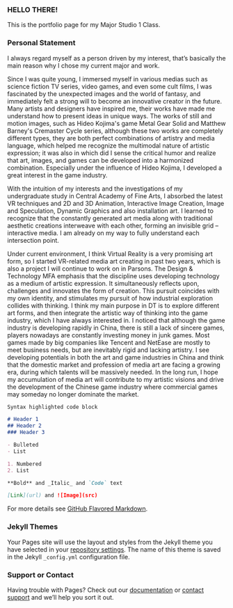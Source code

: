 ### HELLO THERE!

This is the portfolio page for my Major Studio 1 Class.

### Personal Statement

I always regard myself as a person driven by my interest, that’s basically the main reason why I chose my current major and work. 

Since I was quite young, I immersed myself in various medias such as science fiction TV series, video games, and even some cult films, I was fascinated by the unexpected images and the world of fantasy, and immediately felt a strong will to become an innovative creator in the future. Many artists and designers have inspired me, their works have made me understand how to present ideas in unique ways. The works of still and motion images, such as Hideo Kojima's game Metal Gear Solid and Matthew Barney's Cremaster Cycle series, although these two works are completely different types, they are both perfect combinations of artistry and media language, which helped me recognize the multimodal nature of artistic expression; it was also in which did I sense the critical humor and realize that art, images, and games can be developed into a harmonized combination. Especially under the influence of Hideo Kojima, I developed a great interest in the game industry.

With the intuition of my interests and the investigations of my undergraduate study in Central Academy of Fine Arts, I absorbed the latest VR techniques and 2D and 3D Animation, Interactive Image Creation, Image and Speculation, Dynamic Graphics and also installation art. I learned to recognize that the constantly generated art media along with traditional aesthetic creations interweave with each other, forming an invisible grid – interactive media. I am already on my way to fully understand each intersection point. 

Under current environment, I think Virtual Reality is a very promising art form, so I started VR-related media art creating in past two years, which is also a project I will continue to work on in Parsons. The Design & Technology MFA emphasis that the discipline uses developing technology as a medium of artistic expression. It simultaneously reflects upon, challenges and innovates the form of creation. This pursuit coincides with my own identity, and stimulates my pursuit of how industrial exploration collides with thinking. I think my main purpose in DT is to explore different art forms, and then integrate the artistic way of thinking into the game industry, which I have always interested in. I noticed that although the game industry is developing rapidly in China, there is still a lack of sincere games, players nowadays are constantly investing money in junk games. Most games made by big companies like Tencent and NetEase are mostly to meet business needs, but are inevitably rigid and lacking artistry. I see developing potentials in both the art and game industries in China and think that the domestic market and profession of media art are facing a growing era, during which talents will be massively needed. In the long run, I hope my accumulation of media art will contribute to my artistic visions and drive the development of the Chinese game industry where commercial games may someday no longer dominate the market.


```markdown
Syntax highlighted code block

# Header 1
## Header 2
### Header 3

- Bulleted
- List

1. Numbered
2. List

**Bold** and _Italic_ and `Code` text

[Link](url) and ![Image](src)
```

For more details see [GitHub Flavored Markdown](https://guides.github.com/features/mastering-markdown/).

### Jekyll Themes

Your Pages site will use the layout and styles from the Jekyll theme you have selected in your [repository settings](https://github.com/Xintong-TT/xintong.github.io/settings). The name of this theme is saved in the Jekyll `_config.yml` configuration file.

### Support or Contact

Having trouble with Pages? Check out our [documentation](https://docs.github.com/categories/github-pages-basics/) or [contact support](https://github.com/contact) and we’ll help you sort it out.
